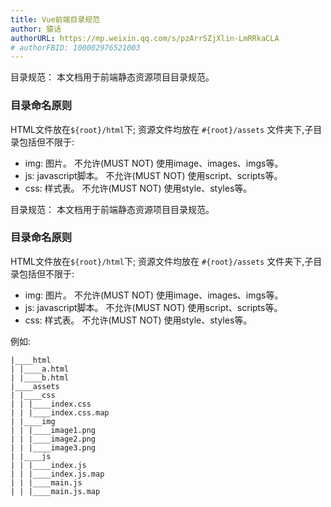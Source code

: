 ```yaml
---
title: Vue前端目录规范
author: 猿话
authorURL: https://mp.weixin.qq.com/s/pzArrSZjXlin-LmRRkaCLA
# authorFBID: 100002976521003
---
```


目录规范：
本文档用于前端静态资源项目目录规范。
### 目录命名原则
HTML文件放在`${root}/html`下;
资源文件均放在 `#{root}/assets` 文件夹下,子目录包括但不限于:

- img: 图片。 不允许(MUST NOT) 使用image、images、imgs等。
- js: javascript脚本。 不允许(MUST NOT) 使用script、scripts等。
- css: 样式表。 不允许(MUST NOT) 使用style、styles等。

<!--truncate-->

目录规范：
本文档用于前端静态资源项目目录规范。
### 目录命名原则
HTML文件放在`${root}/html`下;
资源文件均放在 `#{root}/assets` 文件夹下,子目录包括但不限于:

- img: 图片。 不允许(MUST NOT) 使用image、images、imgs等。
- js: javascript脚本。 不允许(MUST NOT) 使用script、scripts等。
- css: 样式表。 不允许(MUST NOT) 使用style、styles等。

例如:
```
|____html
| |____a.html
| |____b.html
|____assets
| |____css
| | |____index.css
| | |____index.css.map
| |____img
| | |____image1.png
| | |____image2.png
| | |____image3.png
| |____js
| | |____index.js
| | |____index.js.map
| | |____main.js
| | |____main.js.map
```